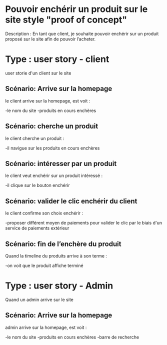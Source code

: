 ﻿# ****Pouvoir enchérir un produit sur le site style "proof of concept"****

Description : En tant que client, je souhaite pouvoir enchérir sur un produit proposé sur le site afin de pouvoir l’acheter.


# **Type : user story - client**

user storie d'un client sur le site 

## **Scénario: Arrive sur la homepage**

le client arrive sur la homepage, est voit :

-le nom du site
-produits en cours enchères

## **Scénario: cherche un produit**

le client cherche un produit :

-il navigue sur les produits en cours enchères

## **Scénario: intéresser par un produit**

le client veut enchérir sur un produit intéressé :

-il clique sur le bouton enchérir

## **Scénario: valider le clic enchérir du client**

le client confirme son choix enchérir :

-proposer différent moyen de paiements pour valider le clic par le biais d'un service de paiements extérieur 

## **Scénario: fin de l’enchère du produit**

Quand la timeline du produits arrive à son terme :

-on voit que le produit affiche terminé


# **Type : user story - Admin**

Quand un admin arrive sur le site

## **Scénario: **Arrive sur la homepage****

admin arrive sur la homepage, est voit :

-le nom du site
-produits en cours enchères
-barre de recherche


